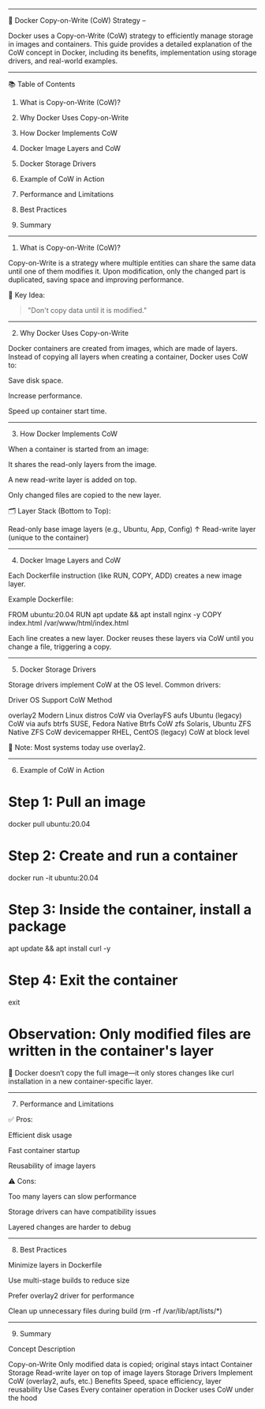 


---

🐳 Docker Copy-on-Write (CoW) Strategy –

Docker uses a Copy-on-Write (CoW) strategy to efficiently manage storage in images and containers. This guide provides a detailed explanation of the CoW concept in Docker, including its benefits, implementation using storage drivers, and real-world examples.


---

📚 Table of Contents

1. What is Copy-on-Write (CoW)?


2. Why Docker Uses Copy-on-Write


3. How Docker Implements CoW


4. Docker Image Layers and CoW


5. Docker Storage Drivers


6. Example of CoW in Action


7. Performance and Limitations


8. Best Practices


9. Summary




---

1. What is Copy-on-Write (CoW)?

Copy-on-Write is a strategy where multiple entities can share the same data until one of them modifies it. Upon modification, only the changed part is duplicated, saving space and improving performance.

🧠 Key Idea:

> "Don't copy data until it is modified."




---

2. Why Docker Uses Copy-on-Write

Docker containers are created from images, which are made of layers. Instead of copying all layers when creating a container, Docker uses CoW to:

Save disk space.

Increase performance.

Speed up container start time.



---

3. How Docker Implements CoW

When a container is started from an image:

It shares the read-only layers from the image.

A new read-write layer is added on top.

Only changed files are copied to the new layer.


🗂️ Layer Stack (Bottom to Top):

Read-only base image layers (e.g., Ubuntu, App, Config)
↑
Read-write layer (unique to the container)


---

4. Docker Image Layers and CoW

Each Dockerfile instruction (like RUN, COPY, ADD) creates a new image layer.

Example Dockerfile:

FROM ubuntu:20.04
RUN apt update && apt install nginx -y
COPY index.html /var/www/html/index.html

Each line creates a new layer. Docker reuses these layers via CoW until you change a file, triggering a copy.


---

5. Docker Storage Drivers

Storage drivers implement CoW at the OS level. Common drivers:

Driver	OS Support	CoW Method

overlay2	Modern Linux distros	CoW via OverlayFS
aufs	Ubuntu (legacy)	CoW via aufs
btrfs	SUSE, Fedora	Native Btrfs CoW
zfs	Solaris, Ubuntu ZFS	Native ZFS CoW
devicemapper	RHEL, CentOS (legacy)	CoW at block level


📌 Note: Most systems today use overlay2.


---

6. Example of CoW in Action

# Step 1: Pull an image
docker pull ubuntu:20.04

# Step 2: Create and run a container
docker run -it ubuntu:20.04

# Step 3: Inside the container, install a package
apt update && apt install curl -y

# Step 4: Exit the container
exit

# Observation: Only modified files are written in the container's layer

🧠 Docker doesn’t copy the full image—it only stores changes like curl installation in a new container-specific layer.


---

7. Performance and Limitations

✅ Pros:

Efficient disk usage

Fast container startup

Reusability of image layers


⚠️ Cons:

Too many layers can slow performance

Storage drivers can have compatibility issues

Layered changes are harder to debug



---

8. Best Practices

Minimize layers in Dockerfile

Use multi-stage builds to reduce size

Prefer overlay2 driver for performance

Clean up unnecessary files during build (rm -rf /var/lib/apt/lists/*)



---

9. Summary

Concept	Description

Copy-on-Write	Only modified data is copied; original stays intact
Container Storage	Read-write layer on top of image layers
Storage Drivers	Implement CoW (overlay2, aufs, etc.)
Benefits	Speed, space efficiency, layer reusability
Use Cases	Every container operation in Docker uses CoW under the hood



